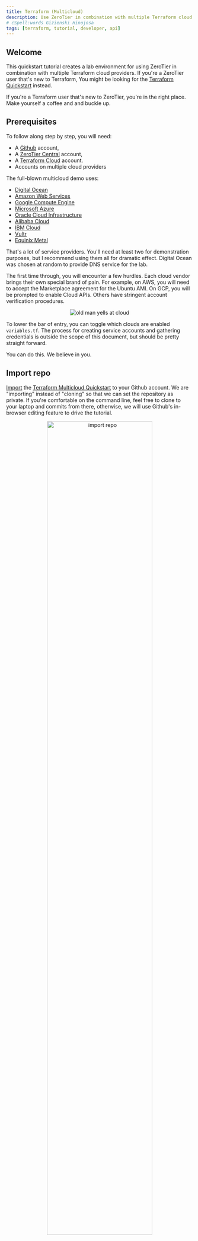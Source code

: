 ```yaml
---
title: Terraform (Multicloud)
description: Use ZeroTier in combination with multiple Terraform cloud providers
# cSpell:words Gizienski Hinojosa
tags: [terraform, tutorial, developer, api]
---
```


## Welcome

This quickstart tutorial creates a lab environment for using ZeroTier
in combination with multiple Terraform cloud providers. If you're a
ZeroTier user that's new to Terraform, You might be looking for the [Terraform Quickstart](/terraform) instead.

If you're a Terraform user that's new to ZeroTier, you're in the right place. Make yourself a coffee and and buckle up.

## Prerequisites

To follow along step by step, you will need:

- A [Github](https://github.com) account,
- A [ZeroTier Central](https://my.zerotier.com) account,
- A [Terraform Cloud](https://app.terraform.io) account.
- Accounts on multiple cloud providers

The full-blown multicloud demo uses:

- [Digital Ocean](https://www.digitalocean.com/)
- [Amazon Web Services](https://aws.amazon.com/)
- [Google Compute Engine](https://cloud.google.com/compute)
- [Microsoft Azure](https://azure.microsoft.com)
- [Oracle Cloud Infrastructure](https://www.oracle.com/cloud)
- [Alibaba Cloud](https://alibabacloud.com)
- [IBM Cloud](https://www.ibm.com/cloud)
- [Vultr](https://www.vultr.com)
- [Equinix Metal](https://metal.equinix.com)

That's a lot of service providers. You'll need at least two for
demonstration purposes, but I recommend using them all for dramatic
effect. Digital Ocean was chosen at random to provide DNS service for
the lab.

The first time through, you will encounter a few hurdles. Each cloud
vendor brings their own special brand of pain. For example, on AWS,
you will need to accept the Marketplace agreement for the Ubuntu
AMI. On GCP, you will be prompted to enable Cloud APIs. Others have
stringent account verification procedures.

<p align="center">
<img src="https://i.imgur.com/5tRu35i.jpeg" alt="old man yells at cloud" /><br/>
</p>

To lower the bar of entry, you can toggle which clouds are
enabled `variables.tf`. The process for creating service accounts and
gathering credentials is outside the scope of this document, but
should be pretty straight forward.

You can do this. We believe in you.

## Import repo

[Import](https://github.com/new/import) the
[Terraform Multicloud Quickstart](https://github.com/zerotier/terraform-multicloud-quickstart)
to your Github account. We are "importing" instead of "cloning" so
that we can set the repository as private.  If you're comfortable on
the command line, feel free to clone to your laptop and commits from
there, otherwise, we will use Github's in-browser editing feature to
drive the tutorial.

<p align="center"><img src="https://i.imgur.com/M2WL54b.png" alt="import repo" width="75%"/></p>

## Create a Terraform workspace

Next, we create a Terraform workspace and attach it to our private
Github repository. Be sure to select <b><i>version control
workflow</i></b>, select the correct Github account, (we want the
private copy, not the original), and give it a unique name.

<p align="center"><img src="https://i.imgur.com/DU568Ww.png" alt="click new workspace" width="75%"/></p>
<p align="center"><img src="https://i.imgur.com/GASI3u4.png" alt="version control workflow" width="75%"/></p>
<p align="center"><img src="https://i.imgur.com/5cTcPNO.png" alt="connect to a version control provider" width="75%"/></p>
<p align="center"><img src="https://i.imgur.com/uuZlbJZ.png" alt="choose a repository" width="75%"/></p>
<p align="center"><img src="https://i.imgur.com/ZQ2lmvM.png" alt="name workspace" width="75%"/></p>

## Create ZeroTier Central variables

Next, we will use Terraform to create some resources in the ZeroTier
Central API. Before we can do this, we need to give Terraform
credentials as Environment Variables.

<p align="center"><img src="https://i.imgur.com/Pydl0B0.png" alt="configure variables" width="75%"/><br/> </p>
<p align="center"><img src="https://i.imgur.com/E9vJgVT.png" alt="zerotier_central_token" width="75%"/></p>

## Create ZeroTier Central resources

Examine `main.tf`. At the top, you will see Terraform resources for
creating [Identities](https://github.com/zerotier/terraform-provider-zerotier#identities),
[Networks](https://github.com/zerotier/terraform-provider-zerotier#networks),
and [Members](https://github.com/zerotier/terraform-provider-zerotier#members). There
is also a [Token](https://github.com/zerotier/terraform-provider-zerotier#tokens)
that we will use later.

<p align="center"><img src="https://i.imgur.com/U3aCeNv.png" alt="click on main.tf" width="75%"/></p>

```jsx
resource "zerotier_identity" "instances" {
  for_each = { for k, v in var.instances : k => (v) if v.enabled }
}

resource "zerotier_network" "demolab" {
  name        = "demo.lab"
  description = "ZeroTier Terraform Demolab"
  assign_ipv6 {
    zerotier = true
    sixplane = true
    rfc4193  = true
  }
  assignment_pool {
    start = "10.0.0.1"
    end   = "10.0.0.254"
  }
  route {
    target = "10.0.0.0/16"
  }
}

resource "zerotier_member" "devices" {
  for_each    = var.devices
  name        = each.key
  member_id   = each.value.member_id
  description = each.value.description
  network_id  = zerotier_network.demolab.id
}

resource "zerotier_member" "instances" {
  for_each           = { for k, v in var.instances : k => (v) if v.enabled }
  name               = each.key
  member_id          = zerotier_identity.instances[each.key].id
  description        = each.value.description
  network_id         = zerotier_network.demolab.id
  no_auto_assign_ips = false
  ip_assignments     = [each.value.ip_assignment]
}

resource "zerotier_token" "this" {
  name = "demolab"
}
```

Normally, to kick off a Terraform plan, we would make commits to our
repository. However, since we have a fresh workspace and nothing to
change, we'll need to manually queue our first plan in the Terraform
webUI.

<p align="center"><img src="https://i.imgur.com/NAXrrij.png" alt="list workspaces" width="75%"/></p>
<p align="center"><img src="https://i.imgur.com/7i33Dpu.png" alt="queue plan" width="75%"/></p>

<p align="center"> Confirm the plan by clicking "Confirm & Apply" </p>
<p align="center"> <img src="https://i.imgur.com/lwECXNN.png" alt="confirm plan" width="75%"/> </p>

<p align="center"><img src="https://i.imgur.com/dYCJLGa.png" alt="observe ran plan" width="75%"/></p>

Congratulations! You have just successfully created your first ZeroTier
network using Terraform! Go over to
[ZeroTier Central](https://my.zerotier.com) and check out your new
network. Alice and Bob are both authorized onto the network, but don't
worry, they aren't real. We will replace them shortly.

<p align="center"><img src="https://i.imgur.com/wiChZJ8.png" alt="observe in central" width="75%"/></p>

## Edit variables.tf

Terraform has two kinds of variables. We have already seen some
Environment Variables, which we used to make credentials available to
the [ZeroTier Terraform Provider](https://github.com/zerotier/terraform-provider-zerotier). The
other kinds of variables are known as [Input Variables](https://www.terraform.io/docs/language/values/variables.html). We
will use these to supply some usernames and SSH keys, as well as toggle which clouds we want to use.

<p align="center"><img src="https://i.imgur.com/9BSgNcf.png" alt="open variables.tf" width="75%"/></p>

Use Github's editor to set the `users`, `devices`, and `instances`
variables. Replace Alice and Bob's information with your own SSH keys
and ZeroTier Node ID's. In the `instances` variable, toggle the clouds
you plan on using to `enabled`.

<p align="center"><img src="https://i.imgur.com/QymEJEZ.png" alt="edit variables.tf" width="75%"/></p>

<p align="center"> Save your work by clicking "Commit changes" at the bottom of the page. </p>
<p align="center"> <img src="https://i.imgur.com/9utqx2i.png" alt="commit changes" width="75%"/> </p>

Go back to your workspace and see that it now says "Planned". Every
time a commit is pushed to the repo, Terraform will queue a plan. This
is the essence of the "Version control workflow" we selected earlier.

<p align="center"><img src="https://i.imgur.com/HpjFQgB.png" alt="observe planned workspace" width="75%"/></p>

Navigate through "Runs" and then "confirm and apply". There is a
setting to make this step automatic, but we will leave it manual for
now.

<p align="center"><img src="https://i.imgur.com/xIVg2r1.png" alt="navigate to runs.. main.tf" width="75%"/></p>
<p align="center"><img src="https://i.imgur.com/kzoRqQL.png" alt="confirm and apply variables.tf" width="75%"/></p>

We now have pre-generated ZeroTier Identities that we will inject into
our cloud instances when we bring them up. They are stored in the
workspace's Terraform State on Terraform Cloud. Be careful about who
has access to your account, as well as source repository that drives it.

## Create Digital Ocean resources

Add your `DIGITALOCEAN_TOKEN` to the workspace's Environment Variables using the same procedure as before.

<p align="center"><img src="https://i.imgur.com/EfcXeaD.png" alt="add digitalocean_token" width="75%"/></p>

<p align="center">
Next, edit main.tf and uncomment the Digital Ocean module.
<img src="https://i.imgur.com/U3aCeNv.png" alt="click on main.tf" width="75%"/>
</p>

<p align="center"><img src="https://i.imgur.com/PZqHbMJ.png" alt="uncomment digital ocean" width="75%"/></p>
<p align="center"><img src="https://i.imgur.com/9utqx2i.png" alt="commit changes" width="75%"/></p>
<p align="center"><img src="https://i.imgur.com/sNWSHQH.png" alt="observe planned workspace" width="75%"/></p>
<p align="center"><img src="https://i.imgur.com/nrRZBuZ.png" alt="navigate to runs" width="75%"/></p>
<p align="center"><img src="https://i.imgur.com/5I7pu2q.png" alt="confirm and apply digital ocean" width="75%"/></p>
<p align="center"><img src="https://i.imgur.com/6Ts9o9B.png" alt="plan finished" width="75%"/></p>

## Join laptop to Network

The ZeroTier Network can be found in the Terraform output. Find it by
navigating to the "Outputs" tab of the latest run.
<p align="center"><img src="https://i.imgur.com/MLkTwe6.png" alt="examine outputs" width="75%"/></p>

<p align="center">
You can also find it in the ZeroTier Central webUI.
<img src="https://i.imgur.com/8YIRPMw.png" alt="examine outputs" width="75%"/>
</p>

<p align="center">Join your laptop to the network. Make sure to check "Allow DNS"</p>
<p align="center"><img src="https://i.imgur.com/6pYKfyK.png" alt="examine outputs" width="75%"/></p>

You will be able to SSH into the box. If this does not work, make sure
`username`, `ssh_pubkey` and `member_id` are correct in `variables.tf`.
<p align="center"><img src="https://i.imgur.com/ya5TVVz.png" alt="ssh to digital ocean" width="75%"/></p>

## Spin up Multiple Clouds

<p align="center">
<img src="https://i.imgur.com/qglRkyw.jpeg" width="75%" alt="Baton Bunny, Copyright 1959  Warner Bros." /><br/>
Baton Bunny - Warner Bros. 1959
</p>

Next, spin up the rest of the cloud instances. Go through each cloud provider,
one by one, adding Environment Variables to the Terraform workspace,
then uncommenting out the corresponding module in `main.tf`.

Here's a complete list of Environment Variables to set if you plan on
spinning up every cloud the tutorial supports.

```bash
# ZeroTier Central
export ZEROTIER_CENTRAL_TOKEN="XXXXXXXXXXXXXXXXXXXXXXXXXXXXXXXX"
export ZEROTIER_CENTRAL_URL="https://api.zerotier.com/api"

# Digital Ocean
export DIGITALOCEAN_TOKEN="XXXXXXXXXXXXXXXXXXXXXXXXXXXXXXXXXXXXXXXXXXXXXXXXXXXXXXXXXXXXXXXX"

# Amazon Web Services
export AWS_ACCESS_KEY_ID="XXXXXXXXXXXXXXXXXXXX"
export AWS_SECRET_ACCESS_KEY="XXXXXXXXXXXXXXXXXXXXXXXXXXXXXXXXXXXXXXXX"
export AWS_REGION="us-east-1"

# Google Compute Platform
export GOOGLE_CREDENTIALS="$(cat key-downloaded-from-gcp-console.json)"
export GOOGLE_CLOUD_PROJECT="XXX-XXXXXX"
export GOOGLE_REGION="us-east4"
export GOOGLE_ZONE="us-east4-a"

# Microsoft Azure
export ARM_SUBSCRIPTION_ID="XXXXXXXX-XXXX-XXXX-XXXX-XXXXXXXXXXXX"
export ARM_TENANT_ID="XXXXXXXX-XXXX-XXXX-XXXX-XXXXXXXXXXXX"
export ARM_CLIENT_ID="XXXXXXXX-XXXX-XXXX-XXXX-XXXXXXXXXXXX"
export ARM_CLIENT_SECRET="XXXXXXXXXXXXXXXXXXXXXXXXXXXXXXXXXX"

# IBM Cloud
export IBMCLOUD_API_KEY="XXXXXXXXXXXXXXXXXXXXXXXXXXXXXXXXXXXXXXXXXXXX"
export IBMCLOUD_REGION="us-east"

# Oracle Cloud Infrastructure
export TF_VAR_compartment_id="ocid1.tenancy.oc1..xxxxxxxxxxxxxxxxxxxxxxxxxxxxxxxxxxxxxxxxxxxxxxxxxxxxxxxxxxxx"
# please configure ~/.oci/config

# Alibaba Cloud
export ALICLOUD_ACCESS_KEY="XXXXXXXXXXXXXXXXXXXXXXXX"
export ALICLOUD_SECRET_KEY="XXXXXXXXXXXXXXXXXXXXXXXXXXXXXX"
export ALICLOUD_REGION="us-east-1"

# Vultr
export VULTR_API_KEY="XXXXXXXXXXXXXXXXXXXXXXXXXXXXXXXXXXXX"

# Equinix Metal
export METAL_AUTH_TOKEN="XXXXXXXXXXXXXXXXXXXXXXXXXXXXXXXX"
```

## Hit the web servers

Each node is running a web server with an example nginx page,
accessible with an internal DNS address.

For example, [http://aws.demo.lab](http://aws.demo.lab/).

<p align="center">
<img src="https://i.imgur.com/QfvO8yL.png" alt="hit a webserver" width="75%" /><br/>
</p>

## Understanding ZeroTier VL2

ZeroTier networks are virtual Ethernet switches. This means that
anything you can do on a physical LAN segment, ZeroTier can over the
Internet, securely, across clouds, and through NAT devices.

<p align="center">
<img src="https://live.staticflickr.com/106/311526846_24b03feedf_w_d.jpg" alt="https://www.flickr.com/photos/valkyrieh116/311526846" width="75%"/><br/>
Down the Rabbit Hole - Valerie Hinojosa 2006
</p>

```bash
laptop:~$ ssh do.demo.lab
```

## Ping all the boxen (v4)

```bash
alice@do:~$ for i in laptop aws gcp azu oci ali ibm vul eqx ; do ping -4 -c 1 $i.demo.lab ; done &>/dev/null
```

## Examine the ARP cache

```bash
alice@do:~$ arp -a | grep demo | sort
ali.demo.lab (10.0.8.1) at 5e:1e:72:fb:14:e4 [ether] on ztyqb6mebi
aws.demo.lab (10.0.2.1) at 5e:6c:4b:3a:05:4f [ether] on ztyqb6mebi
azu.demo.lab (10.0.4.1) at 5e:d5:43:77:15:62 [ether] on ztyqb6mebi
eqx.demo.lab (10.0.9.1) at 5e:11:0c:5d:cd:44 [ether] on ztyqb6mebi
gcp.demo.lab (10.0.3.1) at 5e:5f:43:6c:9a:58 [ether] on ztyqb6mebi
ibm.demo.lab (10.0.6.1) at 5e:38:83:97:55:1a [ether] on ztyqb6mebi
laptop.demo.lab (10.0.0.83) at 5e:27:8a:8d:21:51 [ether] on ztyqb6mebi
oci.demo.lab (10.0.5.1) at 5e:19:d5:76:be:24 [ether] on ztyqb6mebi
vul.demo.lab (10.0.7.1) at 5e:3c:36:a8:9f:9d [ether] on ztyqb6mebi
```

As you can see, the ARP table now contains an entry for each node on
our network, just as it would on a local Ethernet network.

## Examine the interfaces

Run the `ip link` command to examine the interfaces on each box.

```bash
alice@do:~$ ip link | grep -A1 zt
4: ztyqb6mebi: <BROADCAST,MULTICAST,UP,LOWER_UP> mtu 2800 qdisc fq_codel state UNKNOWN mode DEFAULT group default qlen 1000
    link/ether 5e:56:14:d3:25:ed brd ff:ff:ff:ff:ff:ff
```

You'll see a virtual Ethernet interface for each ZeroTier network the node is joined to. (in this case, one)

```bash
alice@aws:~$ ip link | grep  -A1 zt
3: ztyqb6mebi: <BROADCAST,MULTICAST,UP,LOWER_UP> mtu 2800 qdisc fq_codel state UNKNOWN mode DEFAULT group default qlen 1000
    link/ether 5e:6c:4b:3a:05:4f brd ff:ff:ff:ff:ff:ff
```

The name of the interface is derived from the network ID it is joined
to. Note that the name of the interface is the same on each machine.

```bash
alice@oci:~$ ip link | grep -A1 zt
3: ztyqb6mebi: <BROADCAST,MULTICAST,UP,LOWER_UP> mtu 2800 qdisc fq_codel state UNKNOWN mode DEFAULT group default qlen 1000
    link/ether 5e:19:d5:76:be:24 brd ff:ff:ff:ff:ff:ff
```

## Ethernet Tapping

You may have noticed the [flow_rules](https://github.com/zerotier/zerotier-terraform-quickstart/blob/main/flow_rules.tpl)
section in the `zerotier_network` while examining [main.tf](https://github.com/zerotier/zerotier-terraform-quickstart/blob/main/main.tf)
earlier.

```jsx
resource "zerotier_network" "demolab" {
  name        = "demo.lab"
  description = "ZeroTier Terraform Demolab"
  assign_ipv6 {
    zerotier = true
    sixplane = true
    rfc4193  = true
  }
  assignment_pool {
    start = "10.0.0.1"
    end   = "10.0.0.254"
  }
  route {
    target = "10.0.0.0/16"
  }
  flow_rules = templatefile("${path.module}/flow_rules.tpl", {
    ethertap = zerotier_identity.instances["do"].id
  })
}
```

We will use these to gain visibility into our network with tshark. You
can see them reflected in the Central WebUI under the "Flow Rules"
section for the `demo.lab` network. They are documented in in-depth in
chapter 3 of the [Design Whitepaper](https://www.zerotier.com/manual/#3).

Edit `flow_rules.tpl`, uncommenting the `tee` rule.

```sh
# drop not ethertype ipv4 and not ethertype arp and not ethertype ipv6;
tee -1 ${ethertap};
# watch -1 ${ethertap} chr inbound;
accept;
```

Flow Rules are applied to every member of the network. `tee` tells
ZeroTier to mirror a copy of every packet to Digital Ocean. Apply the
rule set by saving the file and running Terraform.

```sh
terraform apply -target 'zerotier_network.demolab' -auto-approve
```

## Watching traffic with tshark

On the Digital Ocean machine, view traffic by running tshark on your network's ZeroTier interface.

```sh
sudo tshark -i ztyqb6mebi not port ssh
```

Open another terminal window, log into AWS, and ping GCP.

```sh
alice@aws:~$ ping -4 -c 1 gcp.demo.lab
PING gcp.demo.lab (10.0.3.1) 56(84) bytes of data.
64 bytes from gcp.demo.lab (10.0.3.1): icmp_seq=1 ttl=64 time=2.02 ms

--- gcp.demo.lab ping statistics ---
1 packets transmitted, 1 received, 0% packet loss, time 0ms
rtt min/avg/max/mdev = 2.016/2.016/2.016/0.000 ms
```

You will be able to observe the traffic from Digital Ocean.

```sh
<snip>
37 67.550026693     10.0.2.1 → 10.0.3.1     ICMP 98 Echo (ping) request  id=0x0005, seq=1/256, ttl=64
38 67.551676229     10.0.2.1 → 10.0.3.1     ICMP 98 Echo (ping) request  id=0x0005, seq=1/256, ttl=64
39 67.551728848     10.0.3.1 → 10.0.2.1     ICMP 98 Echo (ping) reply    id=0x0005, seq=1/256, ttl=64 (request in 38)
40 67.551933296     10.0.3.1 → 10.0.2.1     ICMP 98 Echo (ping) reply    id=0x0005, seq=1/256, ttl=64
<snip>
```

You'll see duplicates, as the `tee` is picking up both the incoming and outgoing packets from both nodes.
The `watch` rule, combined with the `inbound` characteristic is a
little friendlier.

Edit `flow_rules.tpl`, this time using the `watch` rule.

```sh
# drop not ethertype ipv4 and not ethertype arp and not ethertype ipv6;
# tee -1 ${ethertap};
watch -1 ${ethertap} chr inbound;
accept;
```

Apply the rule set again with Terraform.

```sh
terraform apply -target 'zerotier_network.demolab' -auto-approve
```

You can also see the the traffic from your laptop when hitting the web
servers. Load the page on IBM Cloud by visiting http://ibm.demo.lab, and
observe the traffic in your Digital Ocean terminal.

```sh
<snip>
486 1416.628490335    10.0.0.83 → 10.0.6.1     HTTP 541 GET / HTTP/1.1
487 1416.745168511     10.0.6.1 → 10.0.0.83    TCP 66 80 → 56084 [ACK] Seq=7441 Ack=925 Win=62848 Len=0 TSval=2811045625 TSecr=2751470539
488 1416.745410648     10.0.6.1 → 10.0.0.83    TCP 292 HTTP/1.1 200 OK  [TCP segment of a reassembled PDU]
489 1416.746737900     10.0.6.1 → 10.0.0.83    TCP 1514 HTTP/1.1 200 OK  [TCP segment of a reassembled PDU]
490 1416.747687877     10.0.6.1 → 10.0.0.83    TCP 1514 HTTP/1.1 200 OK  [TCP segment of a reassembled PDU]
491 1416.748400578     10.0.6.1 → 10.0.0.83    TCP 1514 HTTP/1.1 200 OK  [TCP segment of a reassembled PDU]
492 1416.749430863     10.0.6.1 → 10.0.0.83    TCP 1514 HTTP/1.1 200 OK  [TCP segment of a reassembled PDU]
493 1416.750215893     10.0.6.1 → 10.0.0.83    TCP 955 HTTP/1.1 200 OK  [TCP segment of a reassembled PDU]
494 1416.750237332     10.0.6.1 → 10.0.0.83    TCP 77 HTTP/1.1 200 OK  [TCP segment of a reassembled PDU]
495 1416.750362231     10.0.6.1 → 10.0.0.83    TCP 118 HTTP/1.1 200 OK  [TCP segment of a reassembled PDU]
496 1416.750636517     10.0.6.1 → 10.0.0.83    TCP 69 HTTP/1.1 200 OK  [TCP segment of a reassembled PDU]
497 1416.750650316     10.0.6.1 → 10.0.0.83    TCP 122 HTTP/1.1 200 OK  [TCP segment of a reassembled PDU]
<snip>
```

## Manually manipulate IP addresses

Because ZeroTier behaves like Ethernet, we can assign multiple IP addresses to an interface, just like on a physical network.

```sh
alice@aws:~$ ip -4 addr show ztyqb6mebi
3: ztyqb6mebi: <BROADCAST,MULTICAST,UP,LOWER_UP> mtu 2800 qdisc fq_codel state UNKNOWN group default qlen 1000
    inet 10.0.2.1/16 brd 10.0.255.255 scope global ztyqb6mebi
       valid_lft forever preferred_lft forever
```

Our network is configured as a `/16`, which means we can add any of
the 65,536 available IPv4 addresses to any zerotier interface, on any
machine, and it will work as expected via ARP resolution.

Experiment with this by adding ip addresses from the command line.

```sh
# Amazon Web Services
alice@aws:$ sudo ip addr add 10.0.2.2/24 dev ztyqb6mebi
alice@aws:$ sudo ip addr add 10.0.2.3/24 dev ztyqb6mebi
alice@aws:$ sudo ip addr add 10.0.2.4/24 dev ztyqb6mebi

# Google Compute Engine
alice@gcp:$ sudo ip addr add 10.0.3.2/24 dev ztyqb6mebi
alice@gcp:$ sudo ip addr add 10.0.3.3/24 dev ztyqb6mebi
alice@gcp:$ sudo ip addr add 10.0.3.4/24 dev ztyqb6mebi
```

Clean up after yourself by deleting them.

```sh
# Amazon Web Services
alice@aws:$ sudo ip addr del 10.0.2.2/24 dev ztyqb6mebi
alice@aws:$ sudo ip addr del 10.0.2.3/24 dev ztyqb6mebi
alice@aws:$ sudo ip addr del 10.0.2.4/24 dev ztyqb6mebi

# Google Compute Engine
alice@gcp:$ sudo ip addr del 10.0.3.2/24 dev ztyqb6mebi
alice@gcp:$ sudo ip addr del 10.0.3.3/24 dev ztyqb6mebi
alice@gcp:$ sudo ip addr del 10.0.3.4/24 dev ztyqb6mebi
```

## Native Container Routing

<p align="center">
<img src="https://i.imgur.com/QzuTXdA.jpg" width="75%" alt="https://www.flickr.com/photos/agizienski/3605131450" /><br/>
  * [ ] Amy Gizienski - whale
</p>

We would be remiss not to mention containers in the year 2021. A great
attribute of Layer 2 networks is that containers can talk directly to
each other using native routing.

No really.

Pick a box, any box, and start a shell in Docker.

```sh
alice@ibm:~$ docker run -it alpine:latest /bin/sh
alice@ibm:~$ docker run -it alpine:latest /bin/sh
/ # ip addr
1: lo: <LOOPBACK,UP,LOWER_UP> mtu 65536 qdisc noqueue state UNKNOWN qlen 1000
    link/loopback 00:00:00:00:00:00 brd 00:00:00:00:00:00
    inet 127.0.0.1/8 scope host lo
       valid_lft forever preferred_lft forever
    inet6 ::1/128 scope host
       valid_lft forever preferred_lft forever
7: eth0@if8: <BROADCAST,MULTICAST,UP,LOWER_UP,M-DOWN> mtu 1500 qdisc noqueue state UP
    link/ether 02:42:0a:2a:06:02 brd ff:ff:ff:ff:ff:ff
    inet 10.42.6.2/24 brd 10.42.6.255 scope global eth0
       valid_lft forever preferred_lft forever
    inet6 fcfb:88ae:e176:cdbb:4cc4:242:a2a:602/80 scope global flags 02
       valid_lft forever preferred_lft forever
    inet6 fe80::42:aff:fe2a:602/64 scope link
       valid_lft forever preferred_lft forever
/ #
```

Then, pick another random box and do the same.

```sh
alice@oci:~$ docker run -it alpine:latest /bin/sh
Unable to find image 'alpine:latest' locally
latest: Pulling from library/alpine
a0d0a0d46f8b: Already exists
Digest: sha256:e1c082e3d3c45cccac829840a25941e679c25d438cc8412c2fa221cf1a824e6a
Status: Downloaded newer image for alpine:latest
/ # ip addr
1: lo: <LOOPBACK,UP,LOWER_UP> mtu 65536 qdisc noqueue state UNKNOWN qlen 1000
    link/loopback 00:00:00:00:00:00 brd 00:00:00:00:00:00
    inet 127.0.0.1/8 scope host lo
       valid_lft forever preferred_lft forever
    inet6 ::1/128 scope host
       valid_lft forever preferred_lft forever
5: eth0@if6: <BROADCAST,MULTICAST,UP,LOWER_UP,M-DOWN> mtu 1500 qdisc noqueue state UP
    link/ether 02:42:0a:2a:05:02 brd ff:ff:ff:ff:ff:ff
    inet 10.42.5.2/24 brd 10.42.5.255 scope global eth0
       valid_lft forever preferred_lft forever
    inet6 fcfb:88ae:e1b8:5eb5:963e:242:a2a:502/80 scope global flags 02
       valid_lft forever preferred_lft forever
    inet6 fe80::42:aff:fe2a:502/64 scope link
       valid_lft forever preferred_lft forever
/ #
```

Ping the IPv4 and IPv6 addresses of the container, from the other
container.

```sh
/ # ping 10.42.6.2
PING 10.42.6.2 (10.42.6.2): 56 data bytes
64 bytes from 10.42.6.2: seq=0 ttl=62 time=5.992 ms
64 bytes from 10.42.6.2: seq=1 ttl=62 time=1.441 ms
64 bytes from 10.42.6.2: seq=2 ttl=62 time=1.710 ms
64 bytes from 10.42.6.2: seq=3 ttl=62 time=1.391 ms
64 bytes from 10.42.6.2: seq=4 ttl=62 time=1.520 ms
^C
--- 10.42.6.2 ping statistics ---
5 packets transmitted, 5 packets received, 0% packet loss
round-trip min/avg/max = 1.391/2.410/5.992 ms
/ #
/ # ping fcfb:88ae:e176:cdbb:4cc4:242:a2a:602
PING fcfb:88ae:e176:cdbb:4cc4:242:a2a:602 (fcfb:88ae:e176:cdbb:4cc4:242:a2a:602): 56 data bytes
64 bytes from fcfb:88ae:e176:cdbb:4cc4:242:a2a:602: seq=0 ttl=62 time=1.810 ms
64 bytes from fcfb:88ae:e176:cdbb:4cc4:242:a2a:602: seq=1 ttl=62 time=2.103 ms
64 bytes from fcfb:88ae:e176:cdbb:4cc4:242:a2a:602: seq=2 ttl=62 time=1.388 ms
64 bytes from fcfb:88ae:e176:cdbb:4cc4:242:a2a:602: seq=3 ttl=62 time=1.403 ms
^C
--- fcfb:88ae:e176:cdbb:4cc4:242:a2a:602 ping statistics ---
4 packets transmitted, 4 packets received, 0% packet loss
round-trip min/avg/max = 1.388/1.676/2.103 ms
/ #
```

What black magic is this? Let's examine the routing table.

```sh
alice@eqx:~$ ip route | grep 42
10.42.1.0/24 via 10.0.1.1 dev ztly57gs2e proto bird metric 64
10.42.2.0/24 via 10.0.2.1 dev ztly57gs2e proto bird metric 64
10.42.3.0/24 via 10.0.3.1 dev ztly57gs2e proto bird metric 64
10.42.4.0/24 via 10.0.4.1 dev ztly57gs2e proto bird metric 64
10.42.5.0/24 via 10.0.5.1 dev ztly57gs2e proto bird metric 64
10.42.6.0/24 via 10.0.6.1 dev ztly57gs2e proto bird metric 64
10.42.7.0/24 via 10.0.7.1 dev ztly57gs2e proto bird metric 64
10.42.8.0/24 via 10.0.8.1 dev ztly57gs2e proto bird metric 64
10.42.9.0/24 dev docker0 proto kernel scope link src 10.42.9.1 linkdown
```

At the bottom of the lab [boot script](https://github.com/zerotier/zerotier-terraform-quickstart/blob/main/init-demolab.tpl)
we've installed a [routing daemon](https://bird.network.cz/) and
gave it a simple OSPF configuration. This propagates the routes
of the Docker networks among all the instances so they can talk over
the ZeroTier network.

But what about IPv6? For that, we've enabled the
[ZeroTier 6PLANE](https://zerotier.atlassian.net/wiki/spaces/SD/pages/7274520/Using+NDP+Emulated+6PLANE+Addressing+With+Docker).

ZeroTier 6PLANE encodes the network's name (8bd5124fd6f45ffe) into
IPv6 addresses, and emulates
[NDP](https://datatracker.ietf.org/doc/html/rfc4861). This allows for
private IPv6 networking to work at massive scales, without actually
having to send the discovery traffic.

## Tear it all down

When you're done experimenting with the lab, tear everything down by
queueing a destroy plan.

<p align="center"><img src="https://i.imgur.com/QxF7CO1.png" alt="import repo" width="75%"/></p>
<p align="center"><img src="https://i.imgur.com/IP06LeW.png" alt="import repo" width="75%"/></p>
